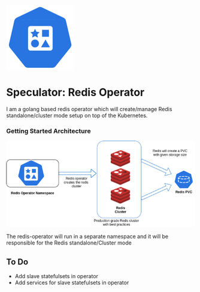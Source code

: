 <p align="left">
  <img src="./static/redis-operator-logo.png">
</p>

# Speculator: Redis Operator

I am a golang based redis operator which will create/manage Redis standalone/cluster mode setup on top of the Kubernetes.

### Getting Started Architecture

<p align="center">
  <img src="./static/redis-operator.png">
</p>

The redis-operator will run in a separate namespace and it will be responsible for the Redis standalone/Cluster mode

## To Do
- Add slave statefulsets in operator
- Add services for slave statefulsets in operator
